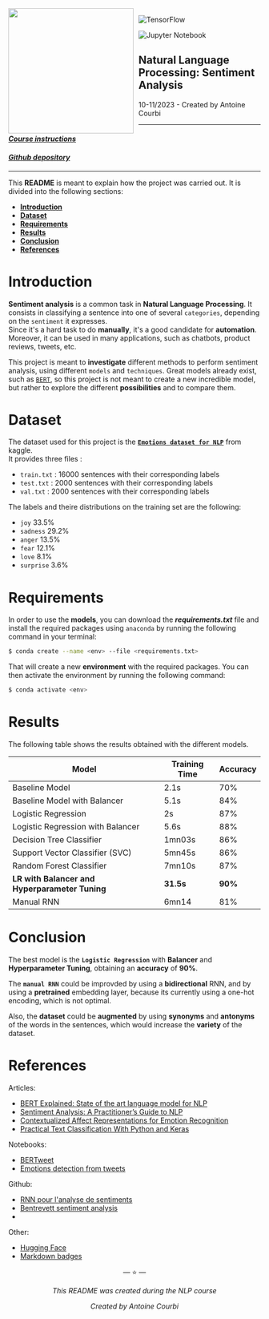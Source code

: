 <img style="float: left; padding-right: 10px; width: 250px" src="https://upload.wikimedia.org/wikipedia/fr/b/b1/Logo_EPF.png?raw=true" > 

![TensorFlow](https://img.shields.io/badge/TensorFlow-%23FF6F00.svg?style=for-the-badge&logo=TensorFlow&logoColor=white) 

![Jupyter Notebook](https://img.shields.io/badge/jupyter-%23FA0F00.svg?style=for-the-badge&logo=jupyter&logoColor=white)

## **Natural Language Processing: Sentiment Analysis**
10-11/2023 - Created by Antoine Courbi

-----
#### [*Course instructions*](https://github.com/RPegoud/nlp_courses/blob/main/nlp_courses/tp_4_5_NLP_project/instructions.md)
#### [*Github depository*](https://github.com/TonioElPuebloSchool/SAAR_NLP)
-----

This **README** is meant to explain how the project was carried out. It is divided into the following sections:

- [**Introduction**](#introduction)
- [**Dataset**](#dataset)
- [**Requirements**](#requirements)
- [**Results**](#results)
- [**Conclusion**](#conclusion)
- [**References**](#references)

# **Introduction**

**Sentiment analysis** is a common task in **Natural Language Processing**. It consists in classifying a sentence into one of several `categories`, depending on the `sentiment` it expresses.  
Since it's a hard task to do **manually**, it's a good candidate for **automation**.  Moreover, it can be used in many applications, such as chatbots, product reviews, tweets, etc.  

This project is meant to **investigate** different methods to perform sentiment analysis, using different `models` and `techniques`.  Great models already exist, such as [`BERT`](https://towardsdatascience.com/bert-explained-state-of-the-art-language-model-for-nlp-f8b21a9b6270), so this project is not meant to create a new incredible model, but rather to explore the different **possibilities** and to compare them.

# **Dataset**

The dataset used for this project is the [**`Emotions dataset for NLP`**](https://www.kaggle.com/datasets/praveengovi/emotions-dataset-for-nlp/code) from kaggle.  
It provides three files :
- `train.txt` : 16000 sentences with their corresponding labels
- `test.txt` : 2000 sentences with their corresponding labels
- `val.txt` : 2000 sentences with their corresponding labels
  
The labels and theire distributions on the training set are the following:
- `joy`         33.5%
- `sadness`     29.2%
- `anger`       13.5%
- `fear`        12.1%
- `love`         8.1%
- `surprise`     3.6%

# **Requirements**

In order to use the **models**, you can download the ***requirements.txt*** file and install the required packages using `anaconda` by running the following command in your terminal:
```bash
$ conda create --name <env> --file <requirements.txt>
```
That will create a new **environment** with the required packages. You can then activate the environment by running the following command:
```bash
$ conda activate <env>
```

# **Results**

The following table shows the results obtained with the different models.

| **Model**                                      | **Training Time** | **Accuracy**   |
|--------------------------------------------|---------------|------------|
| Baseline Model                             | 2.1s          | 70%        |
| Baseline Model with Balancer               | 5.1s          | 84%        |
| Logistic Regression                        | 2s            | 87%        |
| Logistic Regression with Balancer          | 5.6s          | 88%        |
| Decision Tree Classifier                   | 1mn03s        | 86%        |
| Support Vector Classifier (SVC)            | 5mn45s        | 86%        |
| Random Forest Classifier                   | 7mn10s        | 87%        |
| **LR with Balancer and Hyperparameter Tuning** | **31.5s** | **90%** |
| Manual RNN                                 | 6mn14         | 81%        |


# **Conclusion**

The best model is the **`Logistic Regression`** with **Balancer** and **Hyperparameter Tuning**, obtaining an **accuracy** of **90%**.  

The **`manual RNN`** could be improvded by using a **bidirectional** RNN, and by using a **pretrained** embedding layer, because its currently using a one-hot encoding, which is not optimal.  

Also, the **dataset** could be **augmented** by using **synonyms** and **antonyms** of the words in the sentences, which would increase the **variety** of the dataset.

# **References**
Articles:
- [BERT Explained: State of the art language model for NLP](https://towardsdatascience.com/bert-explained-state-of-the-art-language-model-for-nlp-f8b21a9b6270)
- [Sentiment Analysis: A Practitioner’s Guide to NLP](https://monkeylearn.com/sentiment-analysis/)
- [Contextualized Affect Representations for Emotion Recognition](https://aclanthology.org/D18-1404/)
- [Practical Text Classification With Python and Keras](https://realpython.com/python-keras-text-classification/)

Notebooks:
- [BERTweet](https://github.com/VinAIResearch/BERTweet)
- [Emotions detection from tweets](https://www.kaggle.com/code/takai380/emotion-detection-from-tweets-roberta-fine-8eda50/notebook)

Github:
- [RNN pour l'analyse de sentiments](https://github.com/aminaghoul/sentiment-analysis/)
- [Bentrevett sentiment analysis](https://github.com/bentrevett/pytorch-sentiment-analysis/)
- 
Other:
- [Hugging Face](https://huggingface.co/)
- [Markdown badges](https://github.com/Ileriayo/markdown-badges)

<p align="center">&mdash; ⭐️ &mdash;</p>
<p align="center"><i>This README was created during the NLP course</i></p>
<p align="center"><i>Created by Antoine Courbi</i></p>